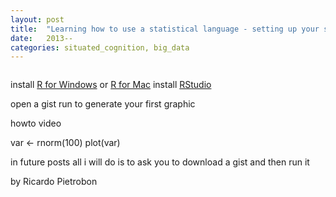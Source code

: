```yaml
---
layout: post
title:  "Learning how to use a statistical language - setting up your software"
date:   2013--
categories: situated_cognition, big_data
---
```


![]()

<title>{{ page.title }}</title>


install [R for Windows]() or [R for Mac]()
install [RStudio]()

open a gist
run to generate your first graphic

howto video 

var <- rnorm(100)
plot(var)

in future posts all i will do is to ask you to download a gist and then run it

by Ricardo Pietrobon

